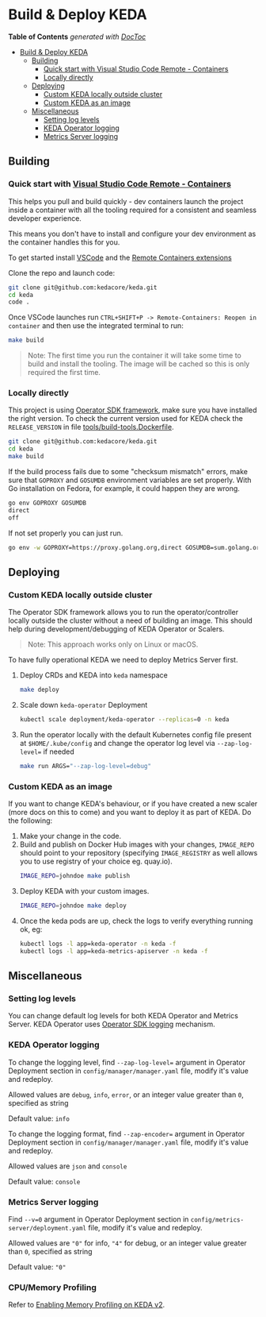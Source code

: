 # Build & Deploy KEDA

<!-- START doctoc generated TOC please keep comment here to allow auto update -->
<!-- DON'T EDIT THIS SECTION, INSTEAD RE-RUN doctoc TO UPDATE -->
**Table of Contents**  *generated with [DocToc](https://github.com/thlorenz/doctoc)*

- [Build & Deploy KEDA](#build--deploy-keda)
  - [Building](#building)
    - [Quick start with Visual Studio Code Remote - Containers](#quick-start-with-visual-studio-code-remote---containers)
    - [Locally directly](#locally-directly)
  - [Deploying](#deploying)
    - [Custom KEDA locally outside cluster](#custom-keda-locally-outside-cluster)
    - [Custom KEDA as an image](#custom-keda-as-an-image)
  - [Miscellaneous](#miscellaneous)
    - [Setting log levels](#setting-log-levels)
    - [KEDA Operator logging](#keda-operator-logging)
    - [Metrics Server logging](#metrics-server-logging)

<!-- END doctoc generated TOC please keep comment here to allow auto update -->

## Building

### Quick start with [Visual Studio Code Remote - Containers](https://code.visualstudio.com/docs/remote/containers)

This helps you pull and build quickly - dev containers launch the project inside a container with all the tooling
required for a consistent and seamless developer experience.

This means you don't have to install and configure your dev environment as the container handles this for you.

To get started install [VSCode](https://code.visualstudio.com/) and the [Remote Containers extensions](
https://marketplace.visualstudio.com/items?itemName=ms-vscode-remote.remote-containers)

Clone the repo and launch code:

```bash
git clone git@github.com:kedacore/keda.git
cd keda
code .
```

Once VSCode launches run `CTRL+SHIFT+P -> Remote-Containers: Reopen in container` and then use the integrated
terminal to run:

```bash
make build
```

> Note: The first time you run the container it will take some time to build and install the tooling. The image
> will be cached so this is only required the first time.

### Locally directly

This project is using [Operator SDK framework](https://github.com/operator-framework/operator-sdk), make sure you
have installed the right version. To check the current version used for KEDA check the `RELEASE_VERSION` in file
[tools/build-tools.Dockerfile](https://github.com/kedacore/keda/blob/master/tools/build-tools.Dockerfile).

```bash
git clone git@github.com:kedacore/keda.git
cd keda
make build
```

If the build process fails due to some "checksum mismatch" errors, make sure that `GOPROXY` and `GOSUMDB`
 environment variables are set properly.
With Go installation on Fedora, for example, it could happen they are wrong.

```bash
go env GOPROXY GOSUMDB
direct
off
```

If not set properly you can just run.

```bash
go env -w GOPROXY=https://proxy.golang.org,direct GOSUMDB=sum.golang.org
```

## Deploying

### Custom KEDA locally outside cluster

The Operator SDK framework allows you to run the operator/controller locally outside the cluster without
a need of building an image. This should help during development/debugging of KEDA Operator or Scalers.
> Note: This approach works only on Linux or macOS.


To have fully operational KEDA we need to deploy Metrics Server first.

1. Deploy CRDs and KEDA into `keda` namespace
   ```bash
   make deploy
   ```
2. Scale down `keda-operator` Deployment
   ```bash
   kubectl scale deployment/keda-operator --replicas=0 -n keda
   ```
3. Run the operator locally with the default Kubernetes config file present at `$HOME/.kube/config`
 and change the operator log level via `--zap-log-level=` if needed
   ```bash
   make run ARGS="--zap-log-level=debug"
   ```

### Custom KEDA as an image

If you want to change KEDA's behaviour, or if you have created a new scaler (more docs on this to come) and you want
to deploy it as part of KEDA. Do the following:

1. Make your change in the code.
2. Build and publish on Docker Hub images with your changes, `IMAGE_REPO` should point to your repository
 (specifying `IMAGE_REGISTRY` as well allows you to use registry of your choice eg. quay.io).
   ```bash
   IMAGE_REPO=johndoe make publish
   ```
3. Deploy KEDA with your custom images.
   ```bash
   IMAGE_REPO=johndoe make deploy
   ```
4. Once the keda pods are up, check the logs to verify everything running ok, eg:
    ```bash
    kubectl logs -l app=keda-operator -n keda -f
    kubectl logs -l app=keda-metrics-apiserver -n keda -f
    ```

## Miscellaneous

### Setting log levels

You can change default log levels for both KEDA Operator and Metrics Server. KEDA Operator uses
 [Operator SDK logging](https://sdk.operatorframework.io/docs/building-operators/golang/references/logging/) mechanism.

### KEDA Operator logging

To change the logging level, find `--zap-log-level=` argument in Operator Deployment section in `config/manager/manager.yaml` file,
 modify it's value and redeploy.

Allowed values are `debug`, `info`, `error`, or an integer value greater than `0`, specified as string

Default value: `info`

To change the logging format, find `--zap-encoder=` argument in Operator Deployment section in `config/manager/manager.yaml` file,
 modify it's value and redeploy.

Allowed values are `json` and `console`

Default value: `console`

### Metrics Server logging

Find `--v=0` argument in Operator Deployment section in `config/metrics-server/deployment.yaml` file, modify it's value and redeploy.

Allowed values are `"0"` for info, `"4"` for debug, or an integer value greater than `0`, specified as string

Default value: `"0"`

### CPU/Memory Profiling

Refer to [Enabling Memory Profiling on KEDA v2](https://dev.to/tsuyoshiushio/enabling-memory-profiling-on-keda-v2-157g).

